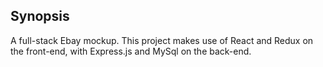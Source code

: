 ## Synopsis

A full-stack Ebay mockup. This project makes use of React and Redux on the front-end,
with Express.js and MySql on the back-end.
